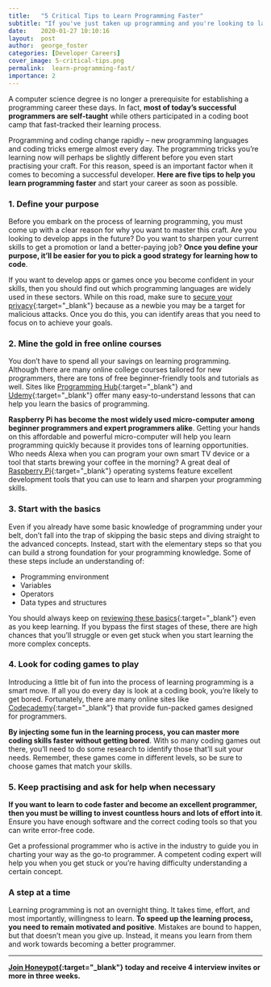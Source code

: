 ```yaml
---
title:   "5 Critical Tips to Learn Programming Faster"
subtitle: "If you've just taken up programming and you're looking to land a job ASAP, follow these five tips to learn programming faster."
date:    2020-01-27 10:10:16
layout:  post
author:  george_foster
categories: [Developer Careers]
cover_image: 5-critical-tips.png
permalink:  learn-programming-fast/
importance: 2
---
```


A computer science degree is no longer a prerequisite for establishing a programming career these days. In fact, **most of today’s successful programmers are self-taught** while others participated in a coding boot camp that fast-tracked their learning process. 

<!--more--> 


Programming and coding change rapidly – new programming languages and coding tricks emerge almost every day. The programming tricks you’re learning now will perhaps be slightly different before you even start practising your craft. For this reason, speed is an important factor when it comes to becoming a successful developer. **Here are five tips to help you learn programming faster** and start your career as soon as possible. 

### 1.	Define your purpose 

Before you embark on the process of learning programming, you must come up with a clear reason for why you want to master this craft. Are you looking to develop apps in the future? Do you want to sharpen your current skills to get a promotion or land a better-paying job? **Once you define your purpose, it’ll be easier for you to pick a good strategy for learning how to code**. 

If you want to develop apps or games once you become confident in your skills, then you should find out which programming languages are widely used in these sectors. While on this road, make sure to [secure your privacy][1]{:target="_blank"} because as a newbie you may be a target for malicious attacks. Once you do this, you can identify areas that you need to focus on to achieve your goals. 

### 2.	Mine the gold in free online courses 

You don’t have to spend all your savings on learning programming. Although there are many online college courses tailored for new programmers, there are tons of free beginner-friendly tools and tutorials as well. Sites like [Programming Hub][2]{:target="_blank"} and [Udemy][3]{:target="_blank"} offer many easy-to-understand lessons that can help you learn the basics of programming. 

**Raspberry Pi has become the most widely used micro-computer among beginner programmers and expert programmers alike**. Getting your hands on this affordable and powerful micro-computer will help you learn programming quickly because it provides tons of learning opportunities. Who needs Alexa when you can program your own smart TV device or a tool that starts brewing your coffee in the morning? A great deal of [Raspberry Pi][4]{:target="_blank"} operating systems feature excellent development tools that you can use to learn and sharpen your programming skills. 

### 3.	Start with the basics 

Even if you already have some basic knowledge of programming under your belt, don’t fall into the trap of skipping the basic steps and diving straight to the advanced concepts. Instead, start with the elementary steps so that you can build a strong foundation for your programming knowledge. Some of these steps include an understanding of: 

- Programming environment
- Variables
- Operators
- Data types and structures

You should always keep on [reviewing these basics][5]{:target="_blank"} even as you keep learning. If you bypass the first stages of these, there are high chances that you’ll struggle or even get stuck when you start learning the more complex concepts. 

### 4.	Look for coding games to play 

Introducing a little bit of fun into the process of learning programming is a smart move. If all you do every day is look at a coding book, you’re likely to get bored. Fortunately, there are many online sites like [Codecademy][6]{:target="_blank"} that provide fun-packed games designed for programmers.

**By injecting some fun in the learning process, you can master more coding skills faster without getting bored**. With so many coding games out there, you’ll need to do some research to identify those that’ll suit your needs. Remember, these games come in different levels, so be sure to choose games that match your skills. 

### 5.	Keep practising and ask for help when necessary 

**If you want to learn to code faster and become an excellent programmer, then you must be willing to invest countless hours and lots of effort into it**. Ensure you have enough software and the correct coding tools so that you can write error-free code. 

Get a professional programmer who is active in the industry to guide you in charting your way as the go-to programmer. A competent coding expert will help you when you get stuck or you’re having difficulty understanding a certain concept. 

### A step at a time

Learning programming is not an overnight thing. It takes time, effort, and most importantly, willingness to learn. **To speed up the learning process, you need to remain motivated and positive**. Mistakes are bound to happen, but that doesn’t mean you give up. Instead, it means you learn from them and work towards becoming a better programmer. 

* * *

**[Join Honeypot][7]{:target="_blank"} today and receive 4 interview invites or more in three weeks.**

[1]: https://anonymster.com/
[2]: https://programminghub.io/
[3]: https://www.udemy.com/
[4]: https://vilros.com/
[5]: https://www.guru99.com/computer-programming-tutorial.html
[6]: https://www.codecademy.com/
[7]: https://app.honeypot.io/users/sign_up
